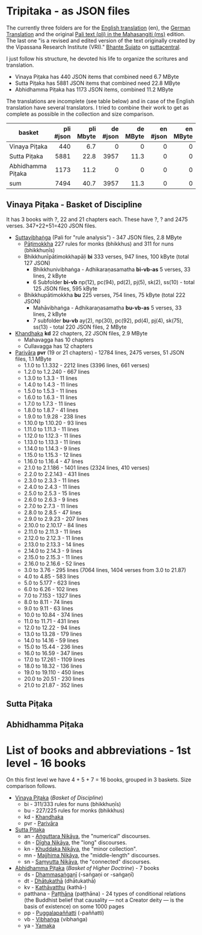 # Tripitaka - as JSON files

The currently three folders are for the [English translation](en/README.md) (en), the [German Translation](de/README.md) and the original [Pali text (pli) in the Mahasangiti (ms)](pli/ms/README.md) edition. The last one "is a revised and edited version of the text originally created by the Vipassana Research Institute (VRI)." [Bhante Sujato](https://en.wikipedia.org/wiki/Bhante_Sujato) on [suttacentral](https://discourse.suttacentral.net/t/what-is-the-difference-between-the-pali-text-of-the-vri-and-that-of-the-mahasa-giti/2667).

I just follow his structure, he devoted his life to organize the scritures and translation. 

- Vinaya Piṭaka has 440 JSON items that combined need 6.7 MByte
- Sutta Piṭaka has 5881 JSON items that combined need 22.8 MByte
- Abhidhamma Piṭaka has 1173 JSON items, combined 11.2 MByte

The translations are incomplete (see table below) and in case of the English translation have several translators. I tried to combine their work to get as complete as possible in the collection and size comparison.

| basket            | pli #json | pli Mbyte | de #json | de MByte | en #json | en MByte |
|-------------------|----------:|----------:|---------:|---------:|---------:|---------:|
| Vinaya Piṭaka     |       440 |       6.7 |        0 |        0 |        0 |        0 |
| Sutta Piṭaka      |      5881 |      22.8 |     3957 |     11.3 |        0 |        0 |
| Abhidhamma Piṭaka |      1173 |      11.2 |        0 |        0 |        0 |        0 |
| sum               |      7494 |      40.7 |     3957 |     11.3 |        0 |        0 |

## Vinaya Piṭaka - Basket of Discipline

It has 3 books with ?, 22 and 21 chapters each. These have ?, ? and 2475 verses. 347+22+51=420 JSON files.

- [Suttavibhaṅga](https://en.wikipedia.org/wiki/Suttavibha%E1%B9%85ga) (Pali for "rule analysis") - 347 JSON files, 2.8 MByte
  - [Pāṭimokkha](https://en.wikipedia.org/wiki/P%C4%81%E1%B9%ADimokkha) 227 rules for monks (bhikkhus) and 311 for nuns (bhikkhuṇīs)
  - Bhikkhunīpātimokkhapāḷi __bi__ 333 verses, 947 lines, 100 kByte (total 127 JSON)
    - Bhikkhunivibhaṅga - Adhikaraṇasamatha __bi-vb-as__ 5 verses, 33 lines, 2 kByte
    - 6 Subfolder __bi-vb__ np(12), pc(94), pd(2), pj(5), sk(2), ss(10) - total 125 JSON files, 595 kByte
  - Bhikkhupātimokkha __bu__ 225 verses, 754 lines, 75 kByte (total 222 JSON)
    - Mahāvibhaṅga - Adhikaraṇasamatha __bu-vb-as__ 5 verses, 33 lines, 2 kByte
    - 7 subfolder __bu-vb__ ay(2), np(30), pc(92), pd(4), pj(4), sk(75), ss(13) - total 220 JSON files, 2 MByte
- [Khandhaka](https://en.wikipedia.org/wiki/Khandhaka) __kd__ 22 chapters, 22 JSON files, 2.9 MByte
  - Mahavagga has 10 chapters
  - Cullavagga has 12 chapters
- [Parivāra](https://en.wikipedia.org/wiki/Pariv%C4%81ra) __pvr__ (19 or 21 chapters) - 12784 lines, 2475 verses, 51 JSON files, 1.1 MByte
  - 1.1.0 to 1.1.332 - 2212 lines (3396 lines, 661 verses)
  - 1.2.0 to 1.2.240 - 667 lines
  - 1.3.0 to 1.3.3 - 11 lines
  - 1.4.0 to 1.4.3 - 11 lines
  - 1.5.0 to 1.5.3 - 11 lines
  - 1.6.0 to 1.6.3 - 11 lines
  - 1.7.0 to 1.7.3 - 11 lines
  - 1.8.0 to 1.8.7 - 41 lines
  - 1.9.0 to 1.9.28 - 238 lines
  - 1.10.0 tp 1.10.20 - 93 lines
  - 1.11.0 to 1.11.3 - 11 lines
  - 1.12.0 to 1.12.3 - 11 lines
  - 1.13.0 to 1.13.3 - 11 lines
  - 1.14.0 to 1.14.3 - 9 lines
  - 1.15.0 to 1.15.3 - 12 lines
  - 1.16.0 to 1.16.4 - 47 lines
  - 2.1.0 to 2.1.186 - 1401 lines (2324 lines, 410 verses)
  - 2.2.0 to 2.2.143 - 431 lines
  - 2.3.0 to 2.3.3 - 11 lines
  - 2.4.0 to 2.4.3 - 11 lines
  - 2.5.0 to 2.5.3 - 15 lines
  - 2.6.0 to 2.6.3 - 9 lines
  - 2.7.0 to 2.7.3 - 11 lines
  - 2.8.0 to 2.8.5 - 47 lines
  - 2.9.0 to 2.9.23 - 207 lines
  - 2.10.0 to 2.10.17 - 84 lines
  - 2.11.0 to 2.11.3 - 11 lines
  - 2.12.0 to 2.12.3 - 11 lines
  - 2.13.0 to 2.13.3 - 14 lines
  - 2.14.0 to 2.14.3 - 9 lines
  - 2.15.0 to 2.15.3 - 11 lines
  - 2.16.0 to 2.16.6 - 52 lines
  - 3.0 to 3.76 - 295 lines (7064 lines, 1404 verses from 3.0 to 21.87)
  - 4.0 to 4.85 - 583 lines
  - 5.0 to 5.177 - 623 lines
  - 6.0 to 6.26 - 102 lines
  - 7.0 to 7.153 - 1327 lines
  - 8.0 to 8.11 - 74 lines
  - 9.0 to 9.11 - 63 lines
  - 10.0 to 10.84 - 374 lines
  - 11.0 to 11.71 - 431 lines
  - 12.0 to 12.22 - 94 lines
  - 13.0 to 13.28 - 179 lines
  - 14.0 to 14.16 - 59 lines
  - 15.0 to 15.44 - 236 lines
  - 16.0 to 16.59 - 347 lines
  - 17.0 to 17.261 - 1109 lines
  - 18.0 to 18.32 - 136 lines
  - 19.0 to 19.110 - 450 lines
  - 20.0 to 20.51 - 230 lines
  - 21.0 to 21.87 - 352 lines

## Sutta Piṭaka

## Abhidhamma Piṭaka

# List of books and abbreviations - 1st level - 16 books

On this first level we have 4 + 5 + 7 = 16 books, grouped in 3 baskets. Size comparison follows.

- [Vinaya Piṭaka](https://en.wikipedia.org/wiki/Vinaya_Pi%E1%B9%ADaka) (_Basket of Discipline_)
  - bi - 311/333 rules for nuns (bhikkhuṇīs)
  - bu - 227/225 rules for monks (bhikkhus)
  - kd - [Khandhaka](https://en.wikipedia.org/wiki/Khandhaka)
  - pvr - [Parivāra](https://en.wikipedia.org/wiki/Pariv%C4%81ra)
- [Sutta Pitaka](https://en.wikipedia.org/wiki/Sutta_Pi%E1%B9%ADaka)
  - an - [Aṅguttara Nikāya](https://en.wikipedia.org/wiki/A%E1%B9%85guttara_Nik%C4%81ya), the "numerical" discourses.
  - dn - [Dīgha Nikāya](https://en.wikipedia.org/wiki/D%C4%ABgha_Nik%C4%81ya), the "long" discourses.
  - kn - [Khuddaka Nikāya](https://en.wikipedia.org/wiki/Khuddaka_Nik%C4%81ya), the "minor collection".
  - mn - [Majjhima Nikāya](https://en.wikipedia.org/wiki/Majjhima_Nik%C4%81ya), the "middle-length" discourses.
  - sn - [Saṃyutta Nikāya](https://en.wikipedia.org/wiki/Sa%E1%B9%83yutta_Nik%C4%81ya), the "connected" discourses.
- [Abhidhamma Piṭaka](https://en.wikipedia.org/wiki/Abhidhamma_Pi%E1%B9%ADaka) (_Basket of Higher Doctrine_) - 7 books
  - ds - [Dhammasaṅgaṇī](https://en.wikipedia.org/wiki/Dhammasa%E1%B9%85ga%E1%B9%87%C4%AB) (-saṅgaṇi or -saṅgaṇī)
  - dt - [Dhātukathā](https://en.wikipedia.org/wiki/Dh%C4%81tukath%C4%81) (dhātukathā)
  - kv - [Kathāvatthu](https://en.wikipedia.org/wiki/Kath%C4%81vatthu) (kathā-)
  - patthana - [Paṭṭhāna](https://en.wikipedia.org/wiki/Pa%E1%B9%AD%E1%B9%ADh%C4%81na) (paṭṭhāna) - 24 types of conditional relations (the Buddhist belief that causality — not a Creator deity — is the basis of existence) on some 1000 pages
  - pp - [Puggalapaññatti](https://en.wikipedia.org/wiki/Puggalapa%C3%B1%C3%B1atti) (-paññatti)
  - vb - [Vibhaṅga](https://en.wikipedia.org/wiki/Vibha%E1%B9%85ga) (vibhaṅga)
  - ya - [Yamaka](https://en.wikipedia.org/wiki/Yamaka)
